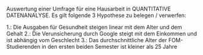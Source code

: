 Auswertung einer Umfrage für eine Hausarbeit in QUANTITATIVE DATENANALYSE. Es gilt folgende 3 Hypothese zu belegen / verwerfen:

1.: Die Ausgaben für Gesundheit steigen linear mit dem Alter und dem Gehalt
2.: Die Verunsicherung durch Google steigt mit dem Einkommen und ist abhängig vom Geschlecht
3.: Das durchschnittliche Alter der FOM-Studierenden in den ersten beiden Semester ist kleiner als 25 Jahre


